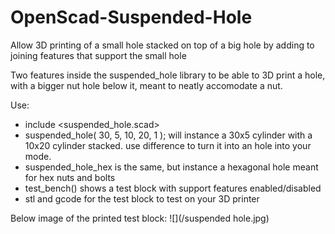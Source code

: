 # OpenScad-Suspended-Hole
Allow 3D printing of a small hole stacked on top of a big hole by adding to joining features that support the small hole

Two features inside the suspended_hole library to be able to 3D print a hole, with a bigger nut hole below it, meant to neatly accomodate a nut.

Use:
- include <suspended_hole.scad>
- suspended_hole( 30, 5, 10, 20, 1 ); will instance a 30x5 cylinder with a 10x20 cylinder stacked. use difference to turn it into an hole into your mode.
- suspended_hole_hex is the same, but instance a hexagonal hole meant for hex nuts and bolts
- test_bench() shows a test block with support features enabled/disabled
- stl and gcode for the test block to test on your 3D printer

Below image of the printed test block:
![](/suspended hole.jpg)
